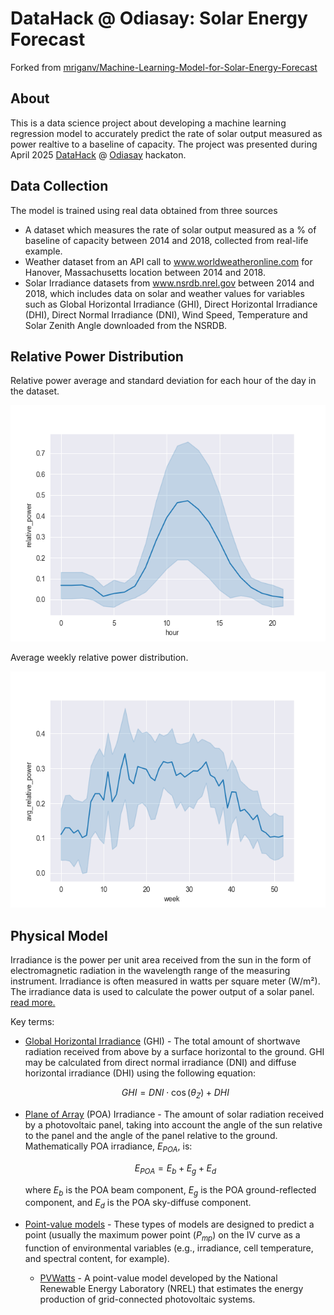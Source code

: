 # DataHack @ Odiasay: Solar Energy Forecast
Forked from [mriganv/Machine-Learning-Model-for-Solar-Energy-Forecast](https://github.com/mriganv/Machine-Learning-Model-for-Solar-Energy-Forecast)

## About

This is a data science project about developing a machine learning regression model to accurately predict the rate of solar output measured as power realtive to a baseline of capacity.
The project was presented during April 2025 [DataHack](https://datahack.org.il/) @ [Odiasay](https://www.madaney.net/odyssey) hackaton.

## Data Collection

The model is trained using real data obtained from three sources 
* A dataset which measures the rate of solar output measured as a % of baseline of capacity between 2014 and 2018, collected from real-life example. 
* Weather dataset from an API call to www.worldweatheronline.com for Hanover, Massachusetts location between  2014 and 2018. 
* Solar Irradiance datasets from www.nsrdb.nrel.gov between 2014 and 2018, which includes data on solar and weather values for variables such as Global Horizontal Irradiance (GHI), Direct Horizontal Irradiance (DHI), Direct Normal Irradiance (DNI), Wind Speed, Temperature and Solar Zenith Angle downloaded from the NSRDB. 

## Relative Power Distribution
Relative power average and standard deviation for each hour of the day in the dataset.

![power_hourly](output/relative_power_by_hour.png)

Average weekly relative power distribution.

![power_weekly](output/avg_relative_power_by_week.png)

## Physical Model   

Irradiance is the power per unit area received from the sun in the form of electromagnetic radiation in the wavelength range of the measuring instrument.
Irradiance is often measured in watts per square meter (W/m²).
The irradiance data is used to calculate the power output of a solar panel.
[read more.](https://pvpmc.sandia.gov/modeling-guide/1-weather-design-inputs/irradiance-insolation/)

Key terms:
* [Global Horizontal Irradiance](https://pvpmc.sandia.gov/modeling-guide/1-weather-design-inputs/irradiance-insolation/global-horizontal-irradiance/) (GHI) - The total amount of shortwave radiation received from above by a surface horizontal to the ground.
  GHI may be calculated from direct normal irradiance (DNI) and diffuse horizontal irradiance (DHI) using the following equation:
  
  $$GHI = DNI \cdot \cos(\theta_Z) + DHI$$
  
* [Plane of Array](https://pvpmc.sandia.gov/modeling-guide/1-weather-design-inputs/plane-of-array-poa-irradiance/) (POA) Irradiance - The amount of solar radiation received by a photovoltaic panel, taking into account the angle of the sun relative to the panel and the angle of the panel relative to the ground.
  Mathematically POA irradiance, $E_{POA}$, is:
  
  $$E_{POA} = E_b + E_g + E_d$$
 
  where $E_b$ is the POA beam component, 
  $E_g$ is the POA ground-reflected component, and 
  $E_d$ is the POA sky-diffuse component.


* [Point-value models](https://pvpmc.sandia.gov/modeling-guide/2-dc-module-iv/point-value-models/pvwatts/) -
These types of models are designed to predict a point (usually the maximum power point ($P_{mp}$) on the IV curve
as a function of environmental variables (e.g., irradiance, cell temperature, and spectral content, for example).
  - [PVWatts](https://pvpmc.sandia.gov/modeling-guide/2-dc-module-iv/point-value-models/pvwatts/) - 
A point-value model developed by the National Renewable Energy Laboratory (NREL) that estimates the energy production of grid-connected photovoltaic systems.
